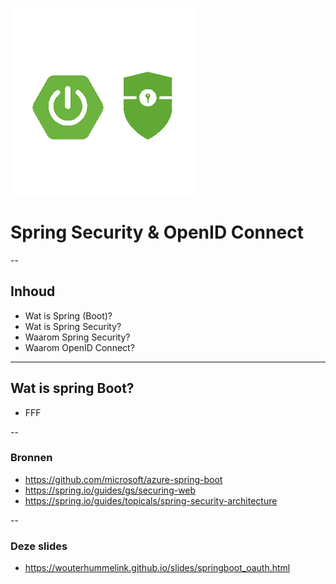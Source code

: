 ![Spring Logo](images\spring-boot-security.png) <!-- .element: style="border-width: 0;" -->
# Spring Security & OpenID Connect

--

## Inhoud

* Wat is Spring (Boot)?
* Wat is Spring Security?
* Waarom Spring Security?
* Waarom OpenID Connect?

---

## Wat is spring Boot?

* FFF

--

### Bronnen

* https://github.com/microsoft/azure-spring-boot
* https://spring.io/guides/gs/securing-web
* https://spring.io/guides/topicals/spring-security-architecture

--

### Deze slides

* https://wouterhummelink.github.io/slides/springboot_oauth.html
